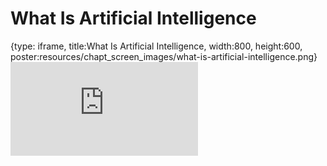 # What Is Artificial Intelligence
 
{type: iframe, title:What Is Artificial Intelligence, width:800, height:600, poster:resources/chapt_screen_images/what-is-artificial-intelligence.png}
![](https://hutchdatascience.org/AI_for_Decision_Makers/no_toc/what-is-artificial-intelligence.html)
 

 
